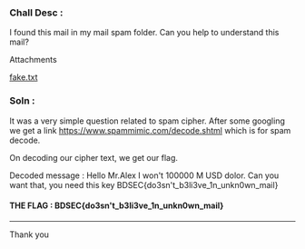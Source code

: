 ### Chall Desc : 

I found this mail in my mail spam folder. Can you help to understand this mail?

Attachments

[fake.txt](fake.txt)

### Soln :

It was a very simple question related to spam cipher. After some googling we get a link 
https://www.spammimic.com/decode.shtml which is for spam decode.

On decoding our cipher text, we get our flag.

Decoded message : Hello Mr.Alex   I won't 100000 M USD dolor. Can  you want that, you need this key   BDSEC{do3sn't_b3li3ve_1n_unkn0wn_mail} 

#### THE FLAG : BDSEC{do3sn't_b3li3ve_1n_unkn0wn_mail} 

---

Thank you
